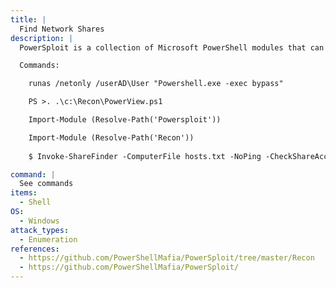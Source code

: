 ```yaml
---
title: |
  Find Network Shares
description: |
  PowerSploit is a collection of Microsoft PowerShell modules that can be used to aid penetration testers during all phases of an assessment. PowerSploit is comprised of the following modules and scripts:

  Commands:

  	runas /netonly /userAD\User "Powershell.exe -exec bypass"

    PS >. .\c:\Recon\PowerView.ps1

    Import-Module (Resolve-Path('Powersploit'))

    Import-Module (Resolve-Path('Recon'))
    
    $ Invoke-ShareFinder -ComputerFile hosts.txt -NoPing -CheckShareAccess

command: |
  See commands
items:
  - Shell
OS:
  - Windows
attack_types:
  - Enumeration
references:
  - https://github.com/PowerShellMafia/PowerSploit/tree/master/Recon
  - https://github.com/PowerShellMafia/PowerSploit/
---
```

